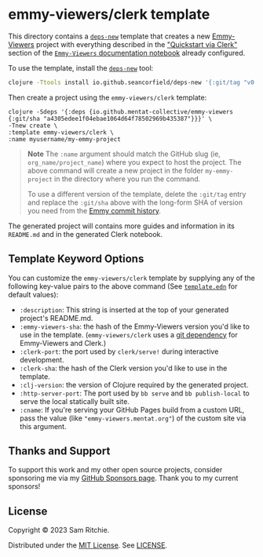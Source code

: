 # emmy-viewers/clerk template

This directory contains a [`deps-new`][deps-new-url] template that creates a new
[Emmy-Viewers][emmy-viewers-url] project with everything described in the
["Quickstart via Clerk"](https://emmy-viewers.mentat.org/#quickstart-via-clerk)
section of the [`Emmy-Viewers` documentation notebook][emmy-viewers-notebook]
already configured.

To use the template, install the [`deps-new`][deps-new-url] tool:

```sh
clojure -Ttools install io.github.seancorfield/deps-new '{:git/tag "v0.5.0"}' :as new
```

Then create a project using the `emmy-viewers/clerk` template:

```
clojure -Sdeps '{:deps {io.github.mentat-collective/emmy-viewers {:git/sha "a4305edee1f04ebae1064d64f78502969b435387"}}}' \
-Tnew create \
:template emmy-viewers/clerk \
:name myusername/my-emmy-project
```

> **Note**
> The `:name` argument should match the GitHub slug (ie,
> `org_name/project_name`) where you expect to host the project. The above
> command will create a new project in the folder `my-emmy-project` in the
> directory where you run the command.
>
> To use a different version of the template, delete the `:git/tag` entry and
> replace the `:git/sha` above with the long-form SHA of version you need from
> the [Emmy commit
> history](https://github.com/mentat-collective/emmy-viewers/commits/main).

The generated project will contains more guides and information in its
`README.md` and in the generated Clerk notebook.

## Template Keyword Options

You can customize the `emmy-viewers/clerk` template by supplying any of the
following key-value pairs to the above command (See
[`template.edn`][template-edn-url] for default values):

- `:description`: This string is inserted at the top of your generated project's
  README.md.
- `:emmy-viewers-sha`: the hash of the Emmy-Viewers version you'd like to use in
  the template. (`emmy-viewers/clerk` uses a [git
  dependency](https://clojure.org/news/2018/01/05/git-deps) for Emmy-Viewers and
  Clerk.)
- `:clerk-port`: the port used by `clerk/serve!` during interactive development.
- `:clerk-sha`: the hash of the Clerk version you'd like to use in the template.
- `:clj-version`: the version of Clojure required by the generated project.
- `:http-server-port`: The port used by `bb serve` and `bb publish-local` to
  serve the local statically built site.
- `:cname`: If you're serving your GitHub Pages build from a custom URL, pass
  the value (like `"emmy-viewers.mentat.org"`) of the custom site via this
  argument.

## Thanks and Support

To support this work and my other open source projects, consider sponsoring me
via my [GitHub Sponsors page](https://github.com/sponsors/sritchie). Thank you
to my current sponsors!

## License

Copyright © 2023 Sam Ritchie.

Distributed under the [MIT License](LICENSE). See [LICENSE](LICENSE).

[clojars-url]: https://clojars.org/org.mentat/emmy
[clerk-url]: https://clerk.vision
[deps-new-url]: https://github.com/seancorfield/deps-new
[emmy-viewers-url]: https://github.com/mentat-collective/emmy-viewers
[emmy-viewers-notebook]: https://emmy-viewers.mentat.org
[shadow-url]: https://shadow-cljs.github.io/docs/UsersGuide.html
[template-edn-url]: https://github.com/mentat-collective/emmy-viewers/blob/main/resources/emmy-viewers/clerk/template.edn
